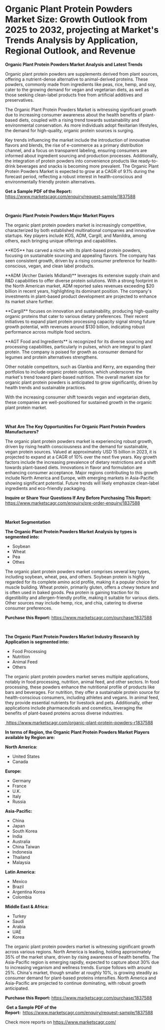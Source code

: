 <p><h1>Organic Plant Protein Powders Market Size: Growth Outlook from 2025 to 2032, projecting at Market's Trends Analysis by Application, Regional Outlook, and Revenue</h1></p><p><strong>Organic Plant Protein Powders Market Analysis and Latest Trends</strong></p>
<p><p>Organic plant protein powders are supplements derived from plant sources, offering a nutrient-dense alternative to animal-derived proteins. These powders, commonly made from ingredients like peas, rice, hemp, and soy, cater to the growing demand for vegan and vegetarian diets, as well as those seeking clean-label products free from artificial additives and preservatives.</p><p>The Organic Plant Protein Powders Market is witnessing significant growth due to increasing consumer awareness about the health benefits of plant-based diets, coupled with a rising trend towards sustainability and environmental conservation. As more individuals adopt flexitarian lifestyles, the demand for high-quality, organic protein sources is surging. </p><p>Key trends influencing the market include the introduction of innovative flavors and blends, the rise of e-commerce as a primary distribution channel, and a focus on transparent labeling, ensuring consumers are informed about ingredient sourcing and production processes. Additionally, the integration of protein powders into convenience products like ready-to-drink beverages and snacks is becoming more prevalent. The Organic Plant Protein Powders Market is expected to grow at a CAGR of 9.1% during the forecast period, reflecting a robust interest in health-conscious and environmentally friendly protein alternatives.</p></p>
<p><strong>Get a Sample PDF of the Report:&nbsp;</strong> <a href="https://www.marketscagr.com/enquiry/request-sample/1837588?utm_campaign=3127&utm_medium=2&utm_source=Github&utm_content=ia&utm_term=07042025&utm_id=organic-plant-protein-powders">https://www.marketscagr.com/enquiry/request-sample/1837588</a></p>
<p>&nbsp;</p>
<p><strong>Organic Plant Protein Powders Major Market Players</strong></p>
<p><p>The organic plant protein powders market is increasingly competitive, characterized by both established multinational companies and innovative startups. Key players include KOS, ADM, Cargill, and Manildra, among others, each bringing unique offerings and capabilities.</p><p>**KOS** has carved a niche with its plant-based protein powders, focusing on sustainable sourcing and appealing flavors. The company has seen consistent growth, driven by a rising consumer preference for health-conscious, vegan, and clean label products.</p><p>**ADM (Archer Daniels Midland)** leverages its extensive supply chain and R&D capabilities to offer diverse protein solutions. With a strong footprint in the North American market, ADM reported sales revenues exceeding $20 billion in recent years, highlighting its dominant position. The company's investments in plant-based product development are projected to enhance its market share further.</p><p>**Cargill** focuses on innovation and sustainability, producing high-quality organic proteins that cater to various dietary preferences. Their recent initiatives to expand plant protein processing capacity signal strong future growth potential, with revenues around $130 billion, indicating robust performance across multiple food sectors.</p><p>**AGT Food and Ingredients** is recognized for its diverse sourcing and processing capabilities, particularly in pulses, which are integral to plant protein. The company is poised for growth as consumer demand for legumes and protein alternatives strengthens.</p><p>Other notable competitors, such as Glanbia and Kerry, are expanding their portfolios to include organic protein options, which underscores the market's trend toward plant-based nutrition. The overall market size for organic plant protein powders is anticipated to grow significantly, driven by health trends and sustainable practices. </p><p>With the increasing consumer shift towards vegan and vegetarian diets, these companies are well-positioned for sustained growth in the organic plant protein market.</p></p>
<p>&nbsp;</p>
<p><strong>What Are The Key Opportunities For Organic Plant Protein Powders Manufacturers?</strong></p>
<p><p>The organic plant protein powders market is experiencing robust growth, driven by rising health consciousness and the demand for sustainable, vegan protein sources. Valued at approximately USD 15 billion in 2023, it is projected to expand at a CAGR of 10% over the next five years. Key growth factors include the increasing prevalence of dietary restrictions and a shift towards plant-based diets. Innovations in flavor and formulation are enhancing consumer acceptance. Major regions contributing to this growth include North America and Europe, with emerging markets in Asia-Pacific showing significant potential. Future trends will likely emphasize clean-label ingredients and eco-friendly packaging.</p></p>
<p><strong>Inquire or Share Your Questions If Any Before Purchasing This Report:</strong> <a href="https://www.marketscagr.com/enquiry/pre-order-enquiry/1837588?utm_campaign=3127&utm_medium=2&utm_source=Github&utm_content=ia&utm_term=07042025&utm_id=organic-plant-protein-powders">https://www.marketscagr.com/enquiry/pre-order-enquiry/1837588</a></p>
<p>&nbsp;</p>
<p><strong>Market Segmentation</strong></p>
<p><strong>The Organic Plant Protein Powders Market Analysis by types is segmented into:</strong></p>
<p><ul><li>Soybean</li><li>Wheat</li><li>Pea</li><li>Othes</li></ul></p>
<p><p>The organic plant protein powders market comprises several key types, including soybean, wheat, pea, and others. Soybean protein is highly regarded for its complete amino acid profile, making it a popular choice for muscle building. Wheat protein, primarily gluten, offers a chewy texture and is often used in baked goods. Pea protein is gaining traction for its digestibility and allergen-friendly profile, making it suitable for various diets. Other sources may include hemp, rice, and chia, catering to diverse consumer preferences.</p></p>
<p><strong>Purchase this Report:&nbsp;</strong><a href="https://www.marketscagr.com/purchase/1837588?utm_campaign=3127&utm_medium=2&utm_source=Github&utm_content=ia&utm_term=07042025&utm_id=organic-plant-protein-powders">https://www.marketscagr.com/purchase/1837588</a></p>
<p>&nbsp;</p>
<p><strong>The Organic Plant Protein Powders Market Industry Research by Application is segmented into:</strong></p>
<p><ul><li>Food Processing</li><li>Nutrition</li><li>Animal Feed</li><li>Others</li></ul></p>
<p><p>The organic plant protein powders market serves multiple applications, notably in food processing, nutrition, animal feed, and other sectors. In food processing, these powders enhance the nutritional profile of products like bars and beverages. For nutrition, they offer a sustainable protein source for health-conscious consumers, including athletes and vegans. In animal feed, they provide essential nutrients for livestock and pets. Additionally, other applications include pharmaceuticals and cosmetics, leveraging the benefits of plant-based proteins across diverse industries.</p></p>
<p><a href="https://www.marketscagr.com/organic-plant-protein-powders-r1837588?utm_campaign=3127&utm_medium=2&utm_source=Github&utm_content=ia&utm_term=07042025&utm_id=organic-plant-protein-powders">&nbsp;https://www.marketscagr.com/organic-plant-protein-powders-r1837588</a></p>
<p><strong>In terms of Region, the Organic Plant Protein Powders Market Players available by Region are:</strong></p>
<p>
    <p> <strong> North America: </strong>
        <ul>
            <li>United States</li>
            <li>Canada</li>
        </ul>
        </p> 
    <p> <strong> Europe: </strong>
        <ul>
            <li>Germany</li>
            <li>France</li>
            <li>U.K.</li>
            <li>Italy</li>
            <li>Russia</li>
        </ul>
        </p> 
    <p> <strong> Asia-Pacific: </strong>
        <ul>
            <li>China</li>
            <li>Japan</li>
            <li>South Korea</li>
            <li>India</li>
            <li>Australia</li>
            <li>China Taiwan</li>
            <li>Indonesia</li>
            <li>Thailand</li>
            <li>Malaysia</li>
        </ul>
        </p> 
    <p> <strong> Latin America: </strong>
        <ul>
            <li>Mexico</li>
            <li>Brazil</li>
            <li>Argentina Korea</li>
            <li>Colombia</li>
        </ul>
        </p> 
    <p> <strong> Middle East & Africa: </strong>
        <ul>
            <li>Turkey</li>
            <li>Saudi</li>
            <li>Arabia</li>
            <li>UAE</li>
            <li>Korea</li>
        </ul>
    </p>
    </p>
<p><p>The organic plant protein powders market is witnessing significant growth across various regions. North America is leading, holding approximately 35% of the market share, driven by rising awareness of health benefits. The Asia-Pacific region is emerging rapidly, expected to capture about 30% due to increasing veganism and wellness trends. Europe follows with around 25%. China's market, though smaller at roughly 10%, is growing steadily as consumer demand for plant-based proteins intensifies. North America and Asia-Pacific are projected to continue dominating, with robust growth anticipated.</p></p>
<p><strong>Purchase this Report: </strong><a href="https://www.marketscagr.com/purchase/1837588?utm_campaign=3127&utm_medium=2&utm_source=Github&utm_content=ia&utm_term=07042025&utm_id=organic-plant-protein-powders">https://www.marketscagr.com/purchase/1837588</a></p>
<p>&nbsp;<strong>Get a Sample PDF of the Report:&nbsp;&nbsp;</strong><a href="https://www.marketscagr.com/enquiry/request-sample/1837588?utm_campaign=3127&utm_medium=2&utm_source=Github&utm_content=ia&utm_term=07042025&utm_id=organic-plant-protein-powders">https://www.marketscagr.com/enquiry/request-sample/1837588</a></p>
<p><strong></strong></p>
<p>Check more reports on <a href="https://www.marketscagr.com/?utm_campaign=3127&utm_medium=2&utm_source=Github&utm_content=ia&utm_term=07042025&utm_id=organic-plant-protein-powders">https://www.marketscagr.com/</a></p>